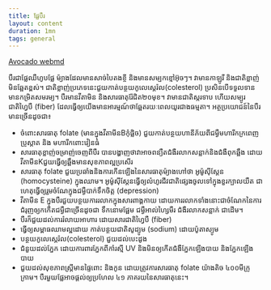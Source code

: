 ```yaml
---
title: ផ្លែបឺរ
layout: content
duration: 1mn
tags: general
---
```


[Avocado webmd](https://www.webmd.com/food-recipes/all-about-avocados#:~:text=An%20avocado%20is%20a%20bright,to%20smoothies%20and%20even%20brownies.)

បឺរជាផ្លែឈឺហូបផ្លែ ម៉្យាងដែលមានសាច់បៃតងខ្ចី និងមានសម្បកខ្មៅអ៊ុចៗ។ វាមានកាឡូរី និងជាតិខ្លាញ់មិនឆ្អែតខ្ពស់។ ជាតិខ្លាញ់ប្រភេទនេះជួយកាត់បន្ថយកូលេស្តេរ៉ល(colesterol) ប្រសិនបើទទួលទានមានកម្រិតសមរម្យ។ បឺរមានវីតាមិន និងសារធាតុរ៉ែជិត២០មុខ។ វាមានជាតិស្ករទាប ហើយសម្បូរជាតិហ្វៃបឺ (fiber) ដែលធ្វើឲ្យយើងមានអារម្មណ៍ថាឆ្អែតរយៈពេលយូរជាងធម្មតា។ អត្ថប្រយោជន៍នៃបឺរមានច្រើនដូចជា៖

* ចំពោះសារធាតុ folate (មានក្នុងវីតាមីនBកុំផ្លិច) ជួយកាត់បន្ថយហានីភ័យពីជម្ងឺមហារីកក្រពេញប្រូស្តាត និង មហារីកពោះវៀនធំ
* សារធាតុខ្លាញ់ចម្រាញ់ចេញពីបឺរ បានបង្ហាញថាវាអាចពន្យឺតជំងឺរលាកសន្លាក់និងជំងឺពុកឆ្អឹង ដោយវីតាមីនKជួយធ្វើឲ្យឆ្អឹងមានសុខភាពល្អប្រសើរ
* សារធាតុ folate ជួយប្រឆាំងនិងការកើនឡើងនៃសារធាតុម៉្យាងហៅថា អូម៉ូស៊ីស្តែន (homocysteine) ក្នុងឈាម។ អូម៉ូស៊ីស្តែនធ្វើឲ្យលំហូរជីវជាតិផ្សេងចូលទៅក្នុងខួរក្បាលយឺត ជាហេតុធ្វើឲ្យរួមចំណែក្នុងជម្ងឺបាក់ទឹកចិត្ត (depression)
* វីតាមីន E ក្នុងបឺរជួយបន្ថយការរលាកក្នុងសារពាង្គកាយ ដោយការរលាកទាំងនោះជាចំណែកនៃការជំរុញឲ្យកកើតជម្ងឺជាច្រើនដូចជា ទឹកនោមផ្អែម ជម្ងឺអាល់ហ្សៃមឺរ ជំងឺរលាកសន្លាក់ ជាដើម។
* បឺរក៏ជួយដល់ការរំលាយអាហារ ដោយសារជាតិហ្វៃបឺ (fiber)
* ធ្វើឲ្យសម្ពាធឈាមល្អដោយ កាត់បន្ថយជាតិសូដ្យូម (sodium) ដោយប៉ូតាស្យូម
* បន្ថយកូលេស្តេរ៉ល(colesterol) ជួយដល់បេះដូង
* ជំនួយដល់ភ្នែក ដោយការពារភ្នែកពីកាំរស្មី UV និងមិនឲ្យកើតជំងឺភ្នែកឡើងបាយ និងភ្នែកឡើងបាយ
* ជួយដល់សុខភាពស្ត្រីមានផ្ទៃពោះ និងកូន ដោយត្រូវការសារធាតុ folate យ៉ាងតិច ៤០០មីក្រូក្រាម។ បឺរមួយផ្លែអាចផ្តល់ឲ្យប្រហែល ៤១ ភាគរយនៃសារធាតុនេះ។